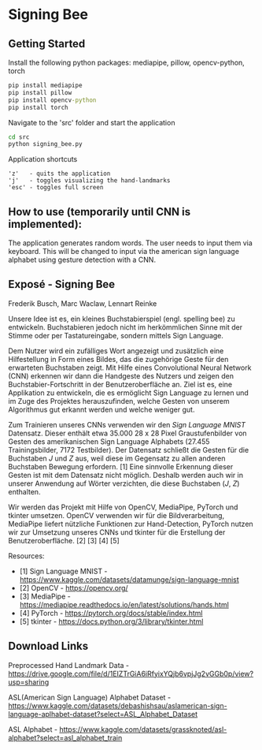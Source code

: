 # Signing Bee

## Getting Started

Install the following python packages: mediapipe, pillow, opencv-python, torch

```bat
pip install mediapipe
pip install pillow
pip install opencv-python
pip install torch
```

Navigate to the 'src' folder and start the application
```bat
cd src
python signing_bee.py
```

Application shortcuts
```
'z'   - quits the application
'j'   - toggles visualizing the hand-landmarks
'esc' - toggles full screen
```

## How to use (temporarily until CNN is implemented):
The application generates random words. The user needs to input them via keyboard. This will be changed to input via the american sign language alphabet using gesture detection with a CNN.


## Exposé - Signing Bee
Frederik Busch, Marc Waclaw, Lennart Reinke

Unsere Idee ist es, ein kleines Buchstabierspiel (engl. spelling bee) zu entwickeln. Buchstabieren jedoch nicht im herkömmlichen Sinne mit der Stimme oder per Tastatureingabe, sondern mittels Sign Language.

Dem Nutzer wird ein zufälliges Wort angezeigt und zusätzlich eine Hilfestellung in Form eines Bildes, das die zugehörige Geste für den erwarteten Buchstaben zeigt. Mit Hilfe eines Convolutional Neural Network (CNN) erkennen wir dann die Handgeste des Nutzers und zeigen den Buchstabier-Fortschritt in der Benutzeroberfläche an. Ziel ist es, eine Applikation zu entwickeln, die es ermöglicht Sign Language zu lernen und im Zuge des Projektes herauszufinden, welche Gesten von unserem Algorithmus gut erkannt werden und welche weniger gut.

Zum Trainieren unseres CNNs verwenden wir den *Sign Language MNIST* Datensatz. Dieser enthält etwa 35.000 28 x 28 Pixel Graustufenbilder von Gesten des amerikanischen Sign Language Alphabets (27.455 Trainingsbilder, 7172 Testbilder). Der Datensatz schließt die Gesten für die Buchstaben *J* und *Z* aus, weil diese im Gegensatz zu allen anderen Buchstaben Bewegung erfordern. [1] Eine sinnvolle Erkennung dieser Gesten ist mit dem Datensatz nicht möglich. Deshalb werden auch wir in unserer Anwendung auf Wörter verzichten, die diese Buchstaben (*J*, *Z*) enthalten.

Wir werden das Projekt mit Hilfe von OpenCV, MediaPipe, PyTorch und tkinter umsetzen. OpenCV verwenden wir für die Bildverarbeitung, MediaPipe liefert nützliche Funktionen zur Hand-Detection, PyTorch nutzen wir zur Umsetzung unseres CNNs und tkinter für die Erstellung der Benutzeroberfläche. [2] [3] [4] [5]

Resources: 
* [1] Sign Language MNIST - https://www.kaggle.com/datasets/datamunge/sign-language-mnist
* [2] OpenCV - https://opencv.org/
* [3] MediaPipe - https://mediapipe.readthedocs.io/en/latest/solutions/hands.html
* [4] PyTorch - https://pytorch.org/docs/stable/index.html 
* [5] tkinter - https://docs.python.org/3/library/tkinter.html


## Download Links

Preprocessed Hand Landmark Data - https://drive.google.com/file/d/1EIZTrGiA6iRfyixYQjb6vpjJg2vGGb0p/view?usp=sharing

ASL(American Sign Language) Alphabet Dataset - https://www.kaggle.com/datasets/debashishsau/aslamerican-sign-language-aplhabet-dataset?select=ASL_Alphabet_Dataset

ASL Alphabet - https://www.kaggle.com/datasets/grassknoted/asl-alphabet?select=asl_alphabet_train
